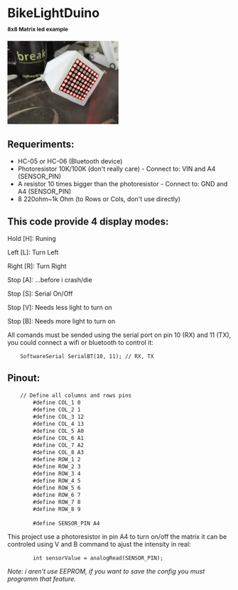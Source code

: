 # BikeLightDuino  <p style="font-size:12px"> 8x8 Matrix led example</p>
<a href="https://github.com/neverhags/BikeLightDuino/blob/master/image.jpeg"><img alt="BikeLightDuino image" src="https://raw.githubusercontent.com/neverhags/BikeLightDuino/master/image.jpeg" style="width:250px"/></a>


## Requeriments:
 * HC-05 or HC-06 (Bluetooth device)
 * Photoresistor 10K/100K  (don't really care) - Connect to: VIN and A4 (SENSOR_PIN)
 * A resistor 10 times bigger than the photoresistor - Connect to: GND and A4 (SENSOR_PIN)
 * 8 220ohm~1k Ohm (to Rows or Cols, don't use directly)

## This code provide 4 display modes:

Hold [H]: Runing 

Left [L]: Turn Left

Right [R]: Turn Right

Stop [A]: ...before i crash/die

Stop [S]: Serial On/Off

Stop [V]: Needs less light to turn on

Stop [B]: Needs more light to turn on

All comands must be sended using the serial port on pin 10 (RX) and 11 (TX), you could connect a wifi or bluetooth to control it:

        SoftwareSerial SerialBT(10, 11); // RX, TX

## Pinout: 

        // Define all columns and rows pins
            #define COL_1 0
            #define COL_2 1
            #define COL_3 12
            #define COL_4 13
            #define COL_5 A0
            #define COL_6 A1
            #define COL_7 A2
            #define COL_8 A3
            #define ROW_1 2
            #define ROW_2 3
            #define ROW_3 4
            #define ROW_4 5
            #define ROW_5 6
            #define ROW_6 7
            #define ROW_7 8
            #define ROW_8 9

            #define SENSOR_PIN A4

This project use a photoresistor in pin A4 to turn on/off the matrix it can be controled using V and B command to ajust the intensity in real:


            int sensorValue = analogRead(SENSOR_PIN);


*Note: i aren't use EEPROM, if you want to save the config you must programm that feature.*